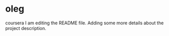 # oleg
coursera
I am editing the README file. Adding some more details about the project description.
